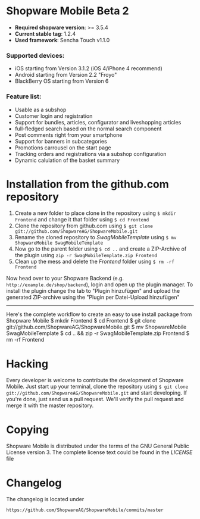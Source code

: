 # Shopware Mobile Beta 2

- **Required shopware version**: >= 3.5.4
- **Current stable tag**: 1.2.4
- **Used framework**: Sencha Touch v1.1.0

### Supported devices:

* iOS starting from Version 3.1.2 (iOS 4/iPhone 4 recommend)
* Android starting from Version 2.2 "Froyo"
* BlackBerry OS starting from Version 6

### Feature list:

* Usable as a subshop
* Customer login and registration
* Support for bundles, articles, configurator and liveshopping articles
* full-fledged search based on the normal search component
* Post comments right from your smartphone
* Support for banners in subcategories
* Promotions carrousel on the start page
* Tracking orders and registrations via a subshop configuration
* Dynamic calulation of the basket summary

# Installation from the github.com repository

1. Create a new folder to place clone in the repository using `$ mkdir Frontend` and change it that folder using `$ cd Frontend`
2. Clone the repository from github.com using `$ git clone git://github.com/ShopwareAG/ShopwareMobile.git`
3. Rename the cloned repository to *SwagMobileTemplate* using `$ mv ShopwareMobile SwagMobileTemplate`
4. Now go to the parent folder using `$ cd ..` and create a ZIP-Archive of the plugin using `zip -r SwagMobileTemplate.zip Frontend`
5. Clean up the mess and delete the *Frontend* folder using `$ rm -rf Frontend`

Now head over to your Shopware Backend (e.g. `http://example.de/shop/backend`), login and open up the plugin manager. To install the plugin change the tab to "Plugin hinzuf&uuml;gen" and upload the generated ZIP-archive using the "Plugin per Datei-Upload hinzuf&uuml;gen"

---

Here's the complete workflow to create an easy to use install package from Shopware Mobile
    $ mkdir Frontend
    $ cd Frontend
    $ git clone git://github.com/ShopwareAG/ShopwareMobile.git
    $ mv ShopwareMobile SwagMobileTemplate
    $ cd .. && zip -r SwagMobileTemplate.zip Frontend
    $ rm -rf Frontend
    
# Hacking

Every developer is welcome to contribute the development of Shopware Mobile. Just start up your terminal, clone the repository using `$ git clone git://github.com/ShopwareAG/ShopwareMobile.git` and start developing.
If you're done, just send us a pull request. We'll verify the pull request and merge it with the master repository.

# Copying

Shopware Mobile is distributed under the terms of the GNU General Public License version 3. The complete license text could be found in the *LICENSE* file

# Changelog

The changelog is located under

`https://github.com/ShopwareAG/ShopwareMobile/commits/master`